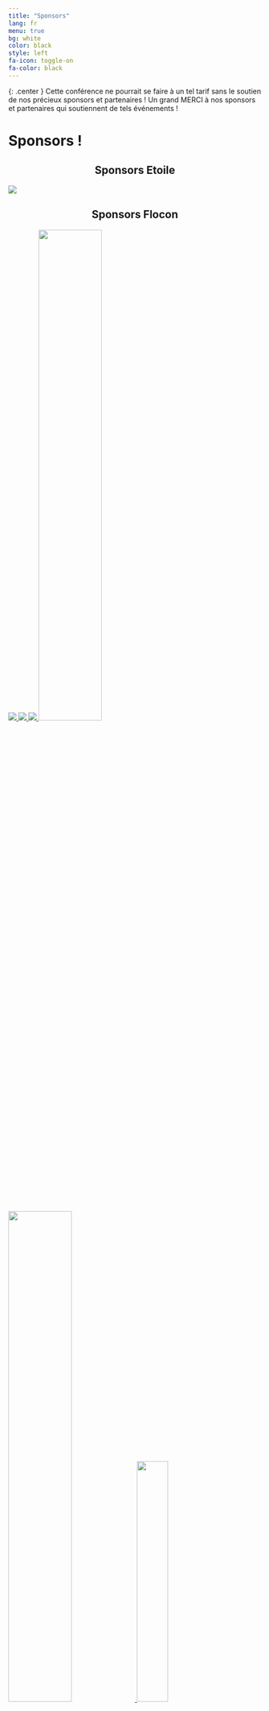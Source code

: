 ```yaml
---
title: "Sponsors"
lang: fr
menu: true
bg: white
color: black
style: left
fa-icon: toggle-on
fa-color: black
---
```


{: .center }
    Cette conférence ne pourrait se faire à un tel tarif sans
    le soutien de nos précieux sponsors et partenaires !
    Un grand MERCI à nos sponsors et partenaires qui soutiennent de tels événements !

# Sponsors !

<div class="supporters center">
  <h2 style="text-align: center;">Sponsors Etoile</h2>
  <a href="https://www.enalean.com/fr" target="_blank" title="Enalean">
    <img class="supporter-logo wow slideInLeft" data-wow-duration="2s" src="{{ site.url }}/assets/themes/snowcamp/skin/sponsors/2016/enalean_logo.png"></img>
  </a>
</div>

<div class="supporters center">
  <h2 style="text-align: center;">Sponsors Flocon</h2>
  <a href="http://www.sonarqube.org/" target="_blank" title="SonarQube">
    <img class="supporter-logo wow slideInLeft" data-wow-duration="2s" src="{{ site.url }}/assets/themes/snowcamp/skin/sponsors/2016/sonarqube_logo.png"></img>
  </a>
  <a href="http://www.salesforce.com/fr/" target="_blank" title="Salesforce">
    <img class="supporter-logo wow slideInRight" data-wow-duration="2s" src="{{ site.url }}/assets/themes/snowcamp/skin/sponsors/2016/salesforce_logo.png"></img>
  </a>
  <a href="https://www.elastic.co/fr/" target="_blank" title="Elastic">
    <img class="supporter-logo wow slideInLeft" data-wow-duration="2s" src="{{ site.url }}/assets/themes/snowcamp/skin/sponsors/2016/elastic_logo.png"></img>
  </a>  
  <a href="http://www.deolan.com/" target="_blank" title="Deolan">
    <img class="supporter-logo wow slideInRight" data-wow-duration="2s" src="{{ site.url }}/assets/themes/snowcamp/skin/sponsors/2016/deolan_logo.svg" style="width: 50%"></img>
  </a>
  <a href="http://www.datastax.com/" target="_blank" title="DataStax">
    <img class="supporter-logo wow slideInLeft" data-wow-duration="2s" src="{{ site.url }}/assets/themes/snowcamp/skin/sponsors/2016/datastax_logo.png" style="width: 50%"></img>
  </a>
  <a href="http://streamdata.io/" target="_blank" title="Streamdata.io">
    <img class="supporter-logo wow slideInRight" data-wow-duration="2s" src="{{ site.url }}/assets/themes/snowcamp/skin/sponsors/2016/streamdataio_logo.png" style="width: 35%"></img>
  </a>
</div>

# Partenaires !

<div class="supporters center">
  <a href="http://www.commitstrip.com/fr/" target="_blank" title="CommitStrip">
    <img class="supporter-logo wow slideInLeft" data-wow-duration="1s" src="{{ site.url }}/assets/themes/snowcamp/skin/sponsors/2016/commitstrip_logo.png"></img>
  </a>  
  <a href="http://www.alpesjug.org/" target="_blank" title="AlpesJUG">
    <img class="supporter-logo wow slideInRight" data-wow-duration="2s" src="{{ site.url }}/assets/themes/snowcamp/skin/sponsors/2016/alpesjug_logo.jpeg"></img>
  </a>  
  <a href="http://www.clubagilerhonealpes.org/" target="_blank" title="CARA : Club Agile Rhône-Alpes">
    <img class="supporter-logo wow slideInLeft" data-wow-duration="2s" src="{{ site.url }}/assets/themes/snowcamp/skin/sponsors/2016/cara_logo.png"></img>
  </a>  
  <a href="http://ensimag.grenoble-inp.fr/" target="_blank" title="ENSIMAG">  
    <img class="supporter-logo wow slideInRight" data-wow-duration="2s" src="{{ site.url }}/assets/themes/snowcamp/skin/sponsors/2016/ensimag_logo.png"></img>
  </a>
  <a href="http://www.oxiane.com/snowcamp-2016/" target="_blank" title="Oxiane">  
    <img class="supporter-logo wow slideInLeft" data-wow-duration="2s" src="{{ site.url }}/assets/themes/snowcamp/skin/sponsors/2016/oxiane_logo.png"></img>
  </a>
  <a href="http://focusdigital.fr/" target="_blank" title="Focus Digital">  
    <img class="supporter-logo wow slideInRight" data-wow-duration="2s" src="{{ site.url }}/assets/themes/snowcamp/skin/sponsors/2016/focusdigital_logo.png" style="width: 25%"></img>
  </a>  
  <a href="http://www.silverpeas.org/" target="_blank" title="Silverpeas">  
    <img class="supporter-logo wow slideInLeft" data-wow-duration="2s" src="{{ site.url }}/assets/themes/snowcamp/skin/sponsors/2016/silverpeas_logo.png"></img>
  </a>  
</div>


# Sponsoriser le SnowCamp !

    SnowCamp est un événement qui réunit 250 développeurs et développeuses autour de l'innovation et du développement (Web, Mobile, Java, Cloud, IoT, ... ) durant une conférence sur deux jours les 21 et 22 Janvier à Grenoble, suivie d’une “unconference” au ski le 23.

Cette conférence technique cible les développeurs et les chercheurs, en
les mélangeant pour laisser émerger l'innovation. Durant la session
plénière, nous aurons des présentations éclair (de 5 minutes) au cours
desquelles chercheurs et doctorants présenteront leurs sujets de
recherche.

Depuis les débuts de l’électricité, Grenoble a toujours été un vivier
d’innovation et d’excellence : des laboratoires et des industries de pointe y
sont installés, elle a été classée 5e ville la plus innovante au monde par le
magazine Forbes et est maintenant labellisée *“French Tech”*. Ici,
l'innovation technique a trouvé ses racines dans les montagnes
environnantes. C'est pourquoi le SnowCamp proposera suite à la
conférence une journée *"unconference"* en altitude, sur les pistes de ski,
lors de laquelle les participants pourront continuer à échanger de façon
plus informelle et détendue, dans un cadre exceptionnel propice à la
créativité.

Pourquoi sponsoriser le SnowCamp ? Vous cherchez à recruter des
développeurs et développeuses passionnés par leur métier, vous voulez
affirmer votre image dans les communautés novatrices ou faire connaître
vos services auprès des ces dernières ; le SnowCamp est l’opportunité
idéale !
Pour rendre possible ces deux journées de conférences et d'ateliers (3
sessions en parallèle, soit une quarantaine de présentations en tout) au
prix unique et très attractif de 50€, votre soutien est le bienvenu.

Il ne vous reste plus qu'à souscrire à l'un des formats de sponsoring que
nous vous proposons.

Notez que le nombre de sponsors est limité.

<a href="mailto:sponsor@snowcamp.io">Contactez-nous !</a>
